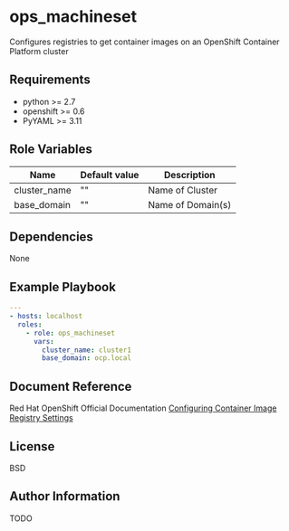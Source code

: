 ops_machineset
==============

Configures registries to get container images on an OpenShift Container Platform cluster

Requirements
------------

* python >= 2.7
* openshift >= 0.6
* PyYAML >= 3.11

Role Variables
--------------

| Name                          | Default value |               Description                    |
|-------------------------------|---------------|----------------------------------------------|
| cluster_name     | ""          | Name of Cluster |
| base_domain    | ""            | Name of Domain(s)                                    |

Dependencies
------------

None

Example Playbook
----------------

```yaml
---
- hosts: localhost
  roles:
    - role: ops_machineset
      vars:
        cluster_name: cluster1
        base_domain: ocp.local
```

Document Reference
------------------
Red Hat OpenShift Official Documentation [Configuring Container Image Registry Settings](https://docs.openshift.com/container-platform/latest/post_installation_configuration/machine-configuration-tasks.html#machineconfig-modify-registry_post-install-machine-configuration-tasks)

License
-------

BSD

Author Information
------------------

TODO